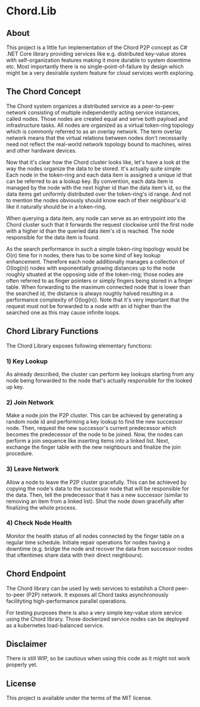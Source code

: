 
# Chord.Lib

## About
This project is a little fun implementation of the Chord P2P concept as C# .NET Core library
providing services like e.g. distributed key-value stores with self-organization features
making it more durable to system downtime etc. Most importantly there is no single-point-of-failure
by design which might be a very desirable system feature for cloud services worth exploring.

## The Chord Concept
The Chord system organizes a distributed service as a peer-to-peer network consisting of
multiple independently acting service instances, called nodes. Those nodes are created
equal and serve both payload and infrastructure tasks. All nodes are organized as a virtual
token-ring topology which is commonly referred to as an overlay network. The term overlay
network means that the virtual relations between nodes don't necessarily need not reflect
the real-world network topology bound to machines, wires and other hardware devices.

Now that it's clear how the Chord cluster looks like, let's have a look at the way the nodes 
organize the data to be stored. It's actually quite simple: Each node in the token-ring
and each data item is assigned a unique id that can be referred to as a lookup key.
By convention, each data item is managed by the node with the next higher id than the 
data item's id, so the data items get uniformly distributed over the token-ring's id range.
And not to mention the nodes obviously should know each of their neighbour's id like it
naturally should be in a token-ring.

When querying a data item, any node can serve as an entrypoint into the Chord cluster
such that it forwards the request clockwise until the first node with a higher id than
the queried data item's id is reached. The node responsible for the data item is found.

As the search performance in such a simple token-ring topology would be O(n) time for n nodes,
there has to be some kind of key lookup enhancement. Therefore each node additionally
manages a collection of O(log(n)) nodes with exponentially growing distances up to the
node roughly situated at the opposing side of the token-ring; those nodes are often referred
to as finger pointers or simply fingers being stored in a finger table. When forwarding to
the maximum connected node that is lower than the searched id, the distance is always roughly
halved resulting in a performance complexity of O(log(n)). Note that it's very important
that the request must not be forwarded to a node with an id higher than the searched one
as this may cause infinite loops.

## Chord Library Functions
The Chord Library exposes following elementary functions:

### 1) Key Lookup
As already described, the cluster can perform key lookups starting from any node being
forwarded to the node that's actually responsible for the looked up key.

### 2) Join Network
Make a node join the P2P cluster. This can be achieved by generating a random node id
and performing a key lookup to find the new successor node. Then, request the new successor's
current predecessor which becomes the predecessor of the node to be joined. Now, the
nodes can perform a join sequence like inserting items into a linked list.
Next, exchange the finger table with the new neighbours and finalize the join procedure.

### 3) Leave Network
Allow a node to leave the P2P cluster gracefully. This can be achieved by copying the node's
data to the successor node that will be responsible for the data. Then, tell the predecessor
that it has a new successor (similar to removing an item from a linked list). Shut the node
down gracefully after finalizing the whole process.

### 4) Check Node Health
Monitor the health status of all nodes connected by the finger table on a regular
time schedule. Initiate repair operations for nodes having a downtime (e.g. bridge the node
and recover the data from successor nodes that oftentimes share data with their direct neighbours).

## Chord Endpoint
The Chord library can be used by web services to establish a Chord peer-to-peer (P2P) network.
It exposes all Chord tasks asynchronously facilityting high-performance parallel operations.

For testing purposes there is also a very simple key-value store service using the Chord library.
Those dockerized service nodes can be deployed as a kubernetes load-balanced service.

## Disclaimer
There is still WIP, so be cautious when using this code as it might not work properly yet.

## License
This project is available under the terms of the MIT license.
